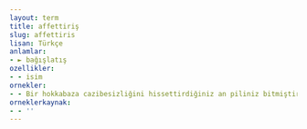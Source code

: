```yaml
---
layout: term
title: affettiriş
slug: affettiris
lisan: Türkçe
anlamlar:
- ► bağışlatış
ozellikler:
- - isim
ornekler:
- - Bir hokkabaza cazibesizliğini hissettirdiğiniz an piliniz bitmiştir, affettiriş için didinmeyin, katli vacip kişi duruma düşersiniz.
orneklerkaynak:
- - ''
---
```

